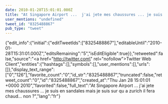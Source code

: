 ```yaml
---
date: 2010-01-28T15:01:01.000Z
title: "At Singapore Airport ...  j'ai jete mes chaussures ... je suis en sandales mais je suis sur qu a zurich il fera chaud... non ?″"
user_mentions: "undefined"
tweet_id: "8325488867"
pub_type: "tweet"
---
```

{"edit_info":{"initial":{"editTweetIds":["8325488867"],"editableUntil":"2010-01-28T15:31:01.000Z","editsRemaining":"5","isEditEligible":true}},"retweeted":false,"source":"<a href=\"http://twitter.com\" rel=\"nofollow\">Twitter Web Client</a>","entities":{"hashtags":[],"symbols":[],"user_mentions":[],"urls":[]},"display_text_range":["0","126"],"favorite_count":"0","id_str":"8325488867","truncated":false,"retweet_count":"0","id":"8325488867","created_at":"Thu Jan 28 15:01:01 +0000 2010","favorited":false,"full_text":"At Singapore Airport ...  j'ai jete mes chaussures ... je suis en sandales mais je suis sur qu a zurich il fera chaud... non ?","lang":"fr"}
